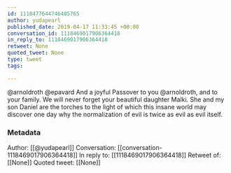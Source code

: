 ```yaml
---
id: 1118477644746485765
author: yudapearl
published_date: 2019-04-17 11:33:45 +00:00
conversation_id: 1118469017906364418
in_reply_to: 1118469017906364418
retweet: None
quoted_tweet: None
type: tweet
tags:

---
```


@arnoldroth @epavard And a joyful Passover to you @arnoldroth, and to your family. We will never forget your beautiful daughter Malki. She and my son Daniel are the torches to the light of which this insane world may discover one day why the normalization of evil is twice as evil as evil itself.

### Metadata

Author: [[@yudapearl]]
Conversation: [[conversation-1118469017906364418]]
In reply to: [[1118469017906364418]]
Retweet of: [[None]]
Quoted tweet: [[None]]
